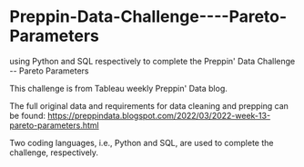 # Preppin-Data-Challenge----Pareto-Parameters

using Python and SQL respectively to complete the Preppin' Data Challenge -- Pareto Parameters

This challenge is from Tableau weekly Preppin' Data blog.

The full original data and requirements for data cleaning and prepping can be found: https://preppindata.blogspot.com/2022/03/2022-week-13-pareto-parameters.html

Two coding languages, i.e., Python and SQL, are used to complete the challenge, respectively.

